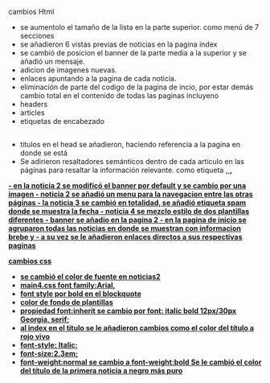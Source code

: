 cambios Html
- se aumentolo el tamaño de la lista en la parte superior. como menú de 7 secciones
- se añadieron 6 vistas previas de noticias en la pagina index
- se cambió de posicion el banner de la parte media a la superior y se añadió un mensaje.
- adicion de imagenes nuevas.
- enlaces apuntando a la pagina de cada noticia.
- eliminación de parte del codigo de la pagina de incio, por estar demás
cambio total en el contenido de todas las paginas incluyeno
- headers
- articles
- etiquetas de encabezado <h2>
- titulos en el head se añadieron, haciendo referencia a la pagina en donde se está
- Se adirieron resaltadores semánticos dentro de cada artículo en las páginas para resaltar la información relevante.
como etiqueta <u>,
<strong>,
<b>
- en la noticia 2 se modificó el banner por default y se cambio por una imagen
- noticia 2 se añadió un menu para la navegacion entre las otras páginas
- la noticia 3 se cambió en totalidad, se añadió etiqueta spam donde se muestra la fecha
- noticia 4 se mezclo estilo de dos plantillas diferentes
- banner se añadio en la pagina 2
- en la pagina de inicio se agruparon todas las noticias en donde se muestran con informacion brebe y
- a su vez se le añadieron enlaces directos a sus respectivas paginas

cambios css
- se cambió el color de fuente en noticias2
- main4.css font family:Arial, 
- font style por bold en el blockquote
- color de fondo de plantillas
- propiedad font:inherit se cambio por font: italic bold 12px/30px Georgia, serif; 
- al index en el titulo se le añadieron cambios como el color del título a rojo vivo
- font-style: Italic;
- font-size:2.3em;
- font-weight:normal se cambio a font-weight:bold
Se le cambió el color del título de la primera noticia a negro más puro
